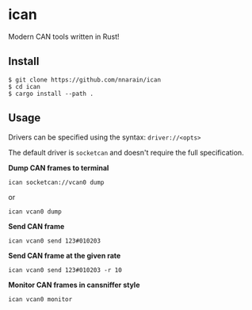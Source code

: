 # ican

Modern CAN tools written in Rust!

## Install

```
$ git clone https://github.com/nnarain/ican
$ cd ican
$ cargo install --path .
```

## Usage

Drivers can be specified using the syntax: `driver://<opts>`

The default driver is `socketcan` and doesn't require the full specification.

**Dump CAN frames to terminal**

```
ican socketcan://vcan0 dump
```

or

```
ican vcan0 dump
```

**Send CAN frame**

```
ican vcan0 send 123#010203
```

**Send CAN frame at the given rate**

```
ican vcan0 send 123#010203 -r 10
```

**Monitor CAN frames in cansniffer style**

```
ican vcan0 monitor
```
